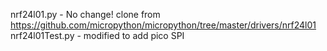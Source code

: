 nrf24l01.py - No change! clone from https://github.com/micropython/micropython/tree/master/drivers/nrf24l01<br>
nrf24l01Test.py - modified to add pico SPI
